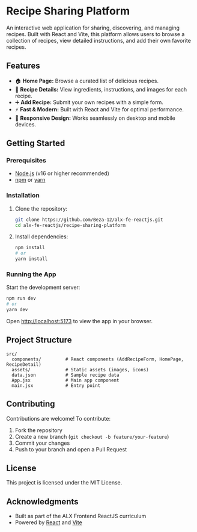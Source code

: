 # Recipe Sharing Platform

An interactive web application for sharing, discovering, and managing recipes. Built with React and Vite, this platform allows users to browse a collection of recipes, view detailed instructions, and add their own favorite recipes.

## Features

- 🏠 **Home Page:** Browse a curated list of delicious recipes.
- 📖 **Recipe Details:** View ingredients, instructions, and images for each recipe.
- ➕ **Add Recipe:** Submit your own recipes with a simple form.
- ⚡ **Fast & Modern:** Built with React and Vite for optimal performance.
- 🎨 **Responsive Design:** Works seamlessly on desktop and mobile devices.

## Getting Started

### Prerequisites

- [Node.js](https://nodejs.org/) (v16 or higher recommended)
- [npm](https://www.npmjs.com/) or [yarn](https://yarnpkg.com/)

### Installation

1. Clone the repository:
   ```bash
   git clone https://github.com/Beza-12/alx-fe-reactjs.git
   cd alx-fe-reactjs/recipe-sharing-platform
   ```
2. Install dependencies:
   ```bash
   npm install
   # or
   yarn install
   ```

### Running the App

Start the development server:

```bash
npm run dev
# or
yarn dev
```

Open [http://localhost:5173](http://localhost:5173) to view the app in your browser.

## Project Structure

```
src/
  components/         # React components (AddRecipeForm, HomePage, RecipeDetail)
  assets/             # Static assets (images, icons)
  data.json           # Sample recipe data
  App.jsx             # Main app component
  main.jsx            # Entry point
```

## Contributing

Contributions are welcome! To contribute:

1. Fork the repository
2. Create a new branch (`git checkout -b feature/your-feature`)
3. Commit your changes
4. Push to your branch and open a Pull Request

## License

This project is licensed under the MIT License.

## Acknowledgments

- Built as part of the ALX Frontend ReactJS curriculum
- Powered by [React](https://react.dev/) and [Vite](https://vitejs.dev/)
